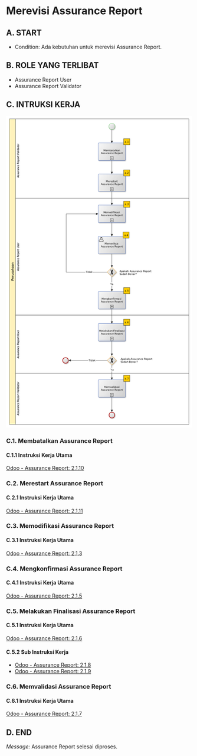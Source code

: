 # Merevisi Assurance Report

## A. START

* Condition: Ada kebutuhan untuk merevisi Assurance Report.

## B. ROLE YANG TERLIBAT

* Assurance Report User
* Assurance Report Validator

## C. INTRUKSI KERJA

![](../img/sop/sop-merevisi-assurance-report.png)

### C.1. Membatalkan Assurance Report

#### C.1.1 Instruksi Kerja Utama

[Odoo - Assurance Report: 2.1.10](../transaksi/assurance-report/membatalkan.md)

### C.2. Merestart Assurance Report

#### C.2.1 Instruksi Kerja Utama

[Odoo - Assurance Report: 2.1.11](../transaksi/assurance-report/merestart.md)

### C.3. Memodifikasi Assurance Report

#### C.3.1 Instruksi Kerja Utama

[Odoo - Assurance Report: 2.1.3](../transaksi/assurance-report/memodifikasi.md)

### C.4. Mengkonfirmasi Assurance Report

#### C.4.1 Instruksi Kerja Utama

[Odoo - Assurance Report: 2.1.5](../transaksi/assurance-report/mengkonfirmasi.md)

### C.5. Melakukan Finalisasi Assurance Report

#### C.5.1 Instruksi Kerja Utama

[Odoo - Assurance Report: 2.1.6](../transaksi/assurance-report/melakukan-finalisasi.md)

#### C.5.2 Sub Instruksi Kerja

* [Odoo - Assurance Report: 2.1.8](../transaksi/assurance-report/memilih-jawaban-qualitative.md)
* [Odoo - Assurance Report: 2.1.9](../transaksi/assurance-report/mengisi-jawaban-quantitative.md)

### C.6. Memvalidasi Assurance Report

#### C.6.1 Instruksi Kerja Utama

[Odoo - Assurance Report: 2.1.7](../transaksi/assurance-report/memvalidasi.md)

## D. END

*Message:* Assurance Report selesai diproses.
